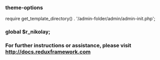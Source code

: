 ### theme-options
require get_template_directory() . '/admin-folder/admin/admin-init.php';

### global $r_nikolay;

<?php echo $r_nikolay['filed-name']; ?>

<?php echo $r_nikolay['bg-main-1']['url']; ?>




### For further instructions or assistance, please visit http://docs.reduxframework.com
